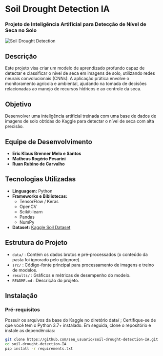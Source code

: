 # Soil Drought Detection IA

### Projeto de Inteligência Artificial para Detecção de Nível de Seca no Solo

![Soil Drought Detection](link_para_uma_imagem_representativa_do_projeto.png)

## Descrição
Este projeto visa criar um modelo de aprendizado profundo capaz de detectar e classificar o nível de seca em imagens de solo, utilizando redes neurais convolucionais (CNNs). A aplicação prática envolve o monitoramento agrícola e ambiental, ajudando na tomada de decisões relacionadas ao manejo de recursos hídricos e ao controle da seca.

## Objetivo
Desenvolver uma inteligência artificial treinada com uma base de dados de imagens de solo obtidas do Kaggle para detectar o nível de seca com alta precisão. 

## Equipe de Desenvolvimento
- **Eric Klaus Brenner Melo e Santos**
- **Matheus Rogério Pesarini**
- **Ruan Rubino de Carvalho**

## Tecnologias Utilizadas
- **Linguagem:** Python
- **Frameworks e Bibliotecas:** 
  - TensorFlow / Keras
  - OpenCV
  - Scikit-learn
  - Pandas
  - NumPy
- **Dataset:** [Kaggle Soil Dataset](link_para_o_dataset)

## Estrutura do Projeto
- `data/` : Contém os dados brutos e pré-processados (o conteúdo da pasta foi ignorado pelo gitignore).
- `src/` : Código-fonte principal para processamento de imagens e treino de modelos.
- `results/` : Gráficos e métricas de desempenho do modelo.
- `README.md` : Descrição do projeto.

## Instalação

### Pré-requisitos
Possuir os arquivos da base do Kaggle no diretório data/ ;
Certifique-se de que você tem o Python 3.7+ instalado. Em seguida, clone o repositório e instale as dependências:

```bash
git clone https://github.com/seu_usuario/soil-drought-detection-IA.git
cd soil-drought-detection-IA
pip install -r requirements.txt
